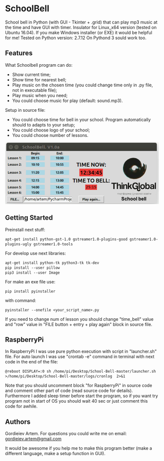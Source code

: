 # SchoolBell

School bell in Python (with GUI - Tkinter + .grid) that can play mp3 music at the time and have GUI with timer. Insulator for Linux_x64 version (tested on Ubuntu 16.04). If you make Windows installer (or EXE) it would be helpful for me!
Tested on Python version: 2.7.12
On Pythond 3 sould work too. 

## Features

What Schoolbell program can do:
- Show current time;
- Show time for nearest bell;
- Play music on the chosen time (you could change time only in .py file, not in executable file);
- Play music when you need;
- You could choose music for play (default: sound.mp3).

Setup in source file:
- You could choose time for bell in your school. Program automatically should to adapts to your setup;
- You could choose logo of your school;
- You could choose number of lessons.

![GitHub Logo](/program_gif.gif)

## Getting Started

Preinstall next stuff:
```
apt-get install python-gst-1.0 gstreamer1.0-plugins-good gstreamer1.0-plugins-ugly gstreamer1.0-tools
```

For develop use next libraries:
```
apt-get install python-tk python3-tk tk-dev
pip install --user pillow
pip3 install --user Image

```

For make an exe file use:
```
pip install pyinstaller
```
with command:
```
pyinstaller --onefile <your_script_name>.py
```

If you need to change num of lesson you should change "time_bell" value and "row" value in "FILE button + entry + play again" block in source file.

## RaspberryPi 

In RaspberryPi I was use pure python execution with script in "launcher.sh" file. For auto launch I was use "crontab -e" command in terminal with next code in the end of the file:
```
@reboot DISPLAY=:0 sh /home/pi/Desktop/School-Bell-master/launcher.sh >/home/pi/Desktop/School-Bell-master/logs/cronlog  2>&1
```

Note that you should uncomment block "for RaspberryPi" in source code and comment other part of code (read source code for details). Furthermore I added sleep timer before start the program, so if you want try program not in start of OS you should wait 40 sec or just comment this code for awhile.

## Authors
Gordieiev Artem. For questions you could write me on email: gordieiev.artem@gmail.com

It would be awesome if you help me to make this program better (make a different language, make a setup function in GUI).

